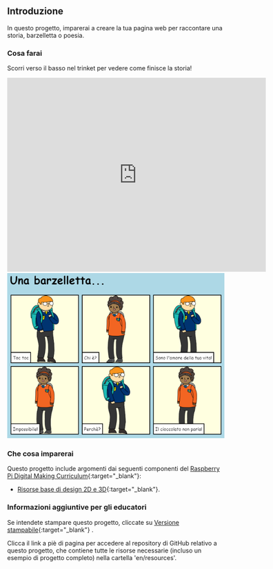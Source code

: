 ## Introduzione

In questo progetto, imparerai a creare la tua pagina web per raccontare una storia, barzelletta o poesia.

### Cosa farai

Scorri verso il basso nel trinket per vedere come finisce la storia!

<div class="trinket">
  <iframe src="https://trinket.io/embed/html/7e5e6e5f1d?outputOnly=true&start=result" width="600" height="450" frameborder="0" marginwidth="0" marginheight="0" allowfullscreen>
  </iframe>
  <img src="images/story-final.png">
</div>

### Che cosa imparerai

Questo progetto include argomenti dai seguenti componenti del [Raspberry Pi Digital Making Curriculum](https://rpf.io/curriculum){:target="_blank"}:

+ [Risorse base di design 2D e 3D](https://www.raspberrypi.org/curriculum/design/creator){:target="_blank"}.

### Informazioni aggiuntive per gli educatori

Se intendete stampare questo progetto, cliccate su [Versione stampabile](https://projects.raspberrypi.org/it-IT/projects/tell-a-story/print){:target="_blank"} .

Clicca il link a piè di pagina per accedere al repository di GitHub relativo a questo progetto, che contiene tutte le risorse necessarie (incluso un esempio di progetto completo) nella cartella 'en/resources'.